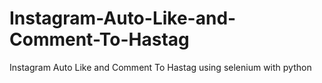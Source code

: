 # Instagram-Auto-Like-and-Comment-To-Hastag
Instagram Auto Like and Comment To Hastag using selenium with python
